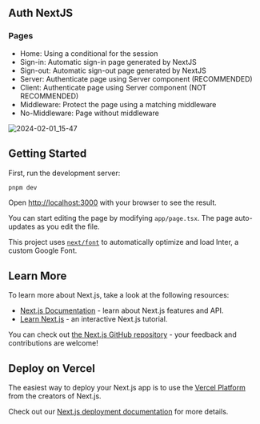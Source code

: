## Auth NextJS

### Pages
- Home: Using a conditional for the session
- Sign-in: Automatic sign-in page generated by NextJS
- Sign-out: Automatic sign-out page generated by NextJS
- Server: Authenticate page using Server component (RECOMMENDED)
- Client: Authenticate page using Server component (NOT RECOMMENDED)
- Middleware: Protect the page using a matching middleware
- No-Middleware: Page without middleware

![2024-02-01_15-47](https://github.com/AlbertLnz/auth-nextjs/assets/120119395/b3b6bccd-5f88-4d79-b7a2-1cf69da29152)

## Getting Started

First, run the development server:

```bash
pnpm dev
```

Open [http://localhost:3000](http://localhost:3000) with your browser to see the result.

You can start editing the page by modifying `app/page.tsx`. The page auto-updates as you edit the file.

This project uses [`next/font`](https://nextjs.org/docs/basic-features/font-optimization) to automatically optimize and load Inter, a custom Google Font.

## Learn More

To learn more about Next.js, take a look at the following resources:

- [Next.js Documentation](https://nextjs.org/docs) - learn about Next.js features and API.
- [Learn Next.js](https://nextjs.org/learn) - an interactive Next.js tutorial.

You can check out [the Next.js GitHub repository](https://github.com/vercel/next.js/) - your feedback and contributions are welcome!

## Deploy on Vercel

The easiest way to deploy your Next.js app is to use the [Vercel Platform](https://vercel.com/new?utm_medium=default-template&filter=next.js&utm_source=create-next-app&utm_campaign=create-next-app-readme) from the creators of Next.js.

Check out our [Next.js deployment documentation](https://nextjs.org/docs/deployment) for more details.
